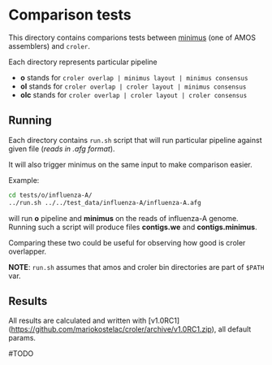 Comparison tests
================

This directory contains comparions tests between
[minimus](http://amos.sourceforge.net/wiki/index.php/Minimus)
(one of AMOS
assemblers) and `croler`.

Each directory represents particular pipeline

- **o** stands for `croler overlap | minimus layout | minimus consensus`
- **ol** stands for `croler overlap | croler layout | minimus consensus`
- **olc** stands for `croler overlap | croler layout | croler consensus`

Running
-------
Each directory contains `run.sh` script that will run particular
pipeline against given file (*reads in .afg format*).

It will also trigger minimus on the same input to make comparison
easier.

Example:
```bash
cd tests/o/influenza-A/
../run.sh ../../test_data/influenza-A/influenza-A.afg
```
will run **o** pipeline and **minimus** on the reads of influenza-A
genome. Running such a script will produce files **contigs.we** and
**contigs.minimus**.

Comparing these two could be useful for observing how good is croler
overlapper.

**NOTE**: `run.sh` assumes that amos and croler bin directories are part
of `$PATH` var.

Results
-------
All results are calculated and written with [v1.0RC1]
(https://github.com/mariokostelac/croler/archive/v1.0RC1.zip), all default params.

#TODO
